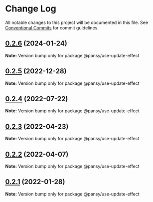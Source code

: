 # Change Log

All notable changes to this project will be documented in this file.
See [Conventional Commits](https://conventionalcommits.org) for commit guidelines.

## [0.2.6](https://github.com/pansyjs/react-hooks/compare/@pansy/use-update-effect@0.2.5...@pansy/use-update-effect@0.2.6) (2024-01-24)

**Note:** Version bump only for package @pansy/use-update-effect





## [0.2.5](https://github.com/pansyjs/react-hooks/compare/@pansy/use-update-effect@0.2.4...@pansy/use-update-effect@0.2.5) (2022-12-28)

**Note:** Version bump only for package @pansy/use-update-effect





## [0.2.4](https://github.com/pansyjs/react-hooks/compare/@pansy/use-update-effect@0.2.3...@pansy/use-update-effect@0.2.4) (2022-07-22)

**Note:** Version bump only for package @pansy/use-update-effect





## [0.2.3](https://github.com/pansyjs/react-hooks/compare/@pansy/use-update-effect@0.2.2...@pansy/use-update-effect@0.2.3) (2022-04-23)

**Note:** Version bump only for package @pansy/use-update-effect





## [0.2.2](https://github.com/pansyjs/react-hooks/compare/@pansy/use-update-effect@0.2.1...@pansy/use-update-effect@0.2.2) (2022-04-07)

**Note:** Version bump only for package @pansy/use-update-effect





## [0.2.1](https://github.com/pansyjs/react-hooks/compare/@pansy/use-update-effect@0.2.0...@pansy/use-update-effect@0.2.1) (2022-01-28)

**Note:** Version bump only for package @pansy/use-update-effect
